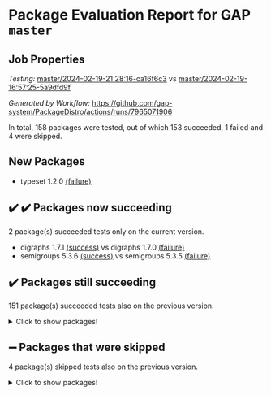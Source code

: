 # Package Evaluation Report for GAP `master`

## Job Properties

*Testing:* [master/2024-02-19-21:28:16-ca16f6c3](https://github.com/gap-system/PackageDistro/blob/data/reports/master/2024-02-19-21:28:16-ca16f6c3) vs [master/2024-02-19-16:57:25-5a9dfd9f](https://github.com/gap-system/PackageDistro/blob/data/reports/master/2024-02-19-16:57:25-5a9dfd9f)

*Generated by Workflow:* https://github.com/gap-system/PackageDistro/actions/runs/7965071906

In total, 158 packages were tested, out of which 153 succeeded, 1 failed and 4 were skipped.

## New Packages

- typeset 1.2.0 [(failure)](https://github.com/gap-system/PackageDistro/actions/runs/7965071906/job/21744293958)

## :heavy_check_mark: :heavy_check_mark: Packages now succeeding

2 package(s) succeeded tests only on the current version.
- digraphs 1.7.1 [(success)](https://github.com/gap-system/PackageDistro/actions/runs/7965071906/job/21744255221) vs digraphs 1.7.0 [(failure)](https://github.com/gap-system/PackageDistro/actions/runs/7962665409/job/21736994825)
- semigroups 5.3.6 [(success)](https://github.com/gap-system/PackageDistro/actions/runs/7965071906/job/21744289604) vs semigroups 5.3.5 [(failure)](https://github.com/gap-system/PackageDistro/actions/runs/7962665409/job/21737019750)

## :heavy_check_mark: Packages still succeeding

151 package(s) succeeded tests also on the previous version.
<details><summary>Click to show packages!</summary>

- 4ti2interface 2023.02-04 [(success)](https://github.com/gap-system/PackageDistro/actions/runs/7965071906/job/21744243005)
- ace 5.6.2 [(success)](https://github.com/gap-system/PackageDistro/actions/runs/7965071906/job/21744243178)
- aclib 1.3.2 [(success)](https://github.com/gap-system/PackageDistro/actions/runs/7965071906/job/21744243549)
- agt 0.3.1 [(success)](https://github.com/gap-system/PackageDistro/actions/runs/7965071906/job/21744243923)
- alnuth 3.2.1 [(success)](https://github.com/gap-system/PackageDistro/actions/runs/7965071906/job/21744244671)
- anupq 3.3.0 [(success)](https://github.com/gap-system/PackageDistro/actions/runs/7965071906/job/21744245049)
- atlasrep 2.1.8 [(success)](https://github.com/gap-system/PackageDistro/actions/runs/7965071906/job/21744245366)
- autodoc 2023.06.19 [(success)](https://github.com/gap-system/PackageDistro/actions/runs/7965071906/job/21744245717)
- automata 1.15 [(success)](https://github.com/gap-system/PackageDistro/actions/runs/7965071906/job/21744246031)
- automgrp 1.3.2 [(success)](https://github.com/gap-system/PackageDistro/actions/runs/7965071906/job/21744246464)
- autpgrp 1.11 [(success)](https://github.com/gap-system/PackageDistro/actions/runs/7965071906/job/21744246825)
- cap 2024.02-03 [(success)](https://github.com/gap-system/PackageDistro/actions/runs/7965071906/job/21744247311)
- caratinterface 2.3.6 [(success)](https://github.com/gap-system/PackageDistro/actions/runs/7965071906/job/21744247677)
- cddinterface 2022.11.01 [(success)](https://github.com/gap-system/PackageDistro/actions/runs/7965071906/job/21744249194)
- circle 1.6.6 [(success)](https://github.com/gap-system/PackageDistro/actions/runs/7965071906/job/21744249698)
- classicpres 1.22 [(success)](https://github.com/gap-system/PackageDistro/actions/runs/7965071906/job/21744250300)
- cohomolo 1.6.11 [(success)](https://github.com/gap-system/PackageDistro/actions/runs/7965071906/job/21744250472)
- congruence 1.2.5 [(success)](https://github.com/gap-system/PackageDistro/actions/runs/7965071906/job/21744250800)
- corelg 1.56 [(success)](https://github.com/gap-system/PackageDistro/actions/runs/7965071906/job/21744251052)
- crime 1.6 [(success)](https://github.com/gap-system/PackageDistro/actions/runs/7965071906/job/21744251339)
- crisp 1.4.6 [(success)](https://github.com/gap-system/PackageDistro/actions/runs/7965071906/job/21744251647)
- crypting 0.10.4 [(success)](https://github.com/gap-system/PackageDistro/actions/runs/7965071906/job/21744251986)
- cryst 4.1.27 [(success)](https://github.com/gap-system/PackageDistro/actions/runs/7965071906/job/21744252312)
- crystcat 1.1.10 [(success)](https://github.com/gap-system/PackageDistro/actions/runs/7965071906/job/21744252678)
- ctbllib 1.3.7 [(success)](https://github.com/gap-system/PackageDistro/actions/runs/7965071906/job/21744252953)
- cubefree 1.19 [(success)](https://github.com/gap-system/PackageDistro/actions/runs/7965071906/job/21744253251)
- curlinterface 2.3.2 [(success)](https://github.com/gap-system/PackageDistro/actions/runs/7965071906/job/21744253574)
- cvec 2.8.1 [(success)](https://github.com/gap-system/PackageDistro/actions/runs/7965071906/job/21744253952)
- datastructures 0.3.0 [(success)](https://github.com/gap-system/PackageDistro/actions/runs/7965071906/job/21744254217)
- deepthought 1.0.6 [(success)](https://github.com/gap-system/PackageDistro/actions/runs/7965071906/job/21744254490)
- design 1.8 [(success)](https://github.com/gap-system/PackageDistro/actions/runs/7965071906/job/21744254810)
- difsets 2.3.1 [(success)](https://github.com/gap-system/PackageDistro/actions/runs/7965071906/job/21744255068)
- edim 1.3.7 [(success)](https://github.com/gap-system/PackageDistro/actions/runs/7965071906/job/21744255489)
- example 4.3.4 [(success)](https://github.com/gap-system/PackageDistro/actions/runs/7965071906/job/21744255884)
- examplesforhomalg 2023.10-01 [(success)](https://github.com/gap-system/PackageDistro/actions/runs/7965071906/job/21744256193)
- factint 1.6.3 [(success)](https://github.com/gap-system/PackageDistro/actions/runs/7965071906/job/21744256554)
- ferret 1.0.10 [(success)](https://github.com/gap-system/PackageDistro/actions/runs/7965071906/job/21744256974)
- fga 1.5.0 [(success)](https://github.com/gap-system/PackageDistro/actions/runs/7965071906/job/21744257340)
- fining 1.5.6 [(success)](https://github.com/gap-system/PackageDistro/actions/runs/7965071906/job/21744257694)
- float 1.0.4 [(success)](https://github.com/gap-system/PackageDistro/actions/runs/7965071906/job/21744258059)
- format 1.4.3 [(success)](https://github.com/gap-system/PackageDistro/actions/runs/7965071906/job/21744258435)
- forms 1.2.9 [(success)](https://github.com/gap-system/PackageDistro/actions/runs/7965071906/job/21744258775)
- fplsa 1.2.6 [(success)](https://github.com/gap-system/PackageDistro/actions/runs/7965071906/job/21744259087)
- fr 2.4.13 [(success)](https://github.com/gap-system/PackageDistro/actions/runs/7965071906/job/21744259443)
- francy 2.0.3 [(success)](https://github.com/gap-system/PackageDistro/actions/runs/7965071906/job/21744259793)
- fwtree 1.3 [(success)](https://github.com/gap-system/PackageDistro/actions/runs/7965071906/job/21744260237)
- gapdoc 1.6.6 [(success)](https://github.com/gap-system/PackageDistro/actions/runs/7965071906/job/21744260422)
- gauss 2023.02-04 [(success)](https://github.com/gap-system/PackageDistro/actions/runs/7965071906/job/21744260877)
- gaussforhomalg 2023.11-01 [(success)](https://github.com/gap-system/PackageDistro/actions/runs/7965071906/job/21744261330)
- gbnp 1.0.5 [(success)](https://github.com/gap-system/PackageDistro/actions/runs/7965071906/job/21744262135)
- generalizedmorphismsforcap 2024.01-01 [(success)](https://github.com/gap-system/PackageDistro/actions/runs/7965071906/job/21744263503)
- genss 1.6.8 [(success)](https://github.com/gap-system/PackageDistro/actions/runs/7965071906/job/21744263995)
- gradedmodules 2024.01-01 [(success)](https://github.com/gap-system/PackageDistro/actions/runs/7965071906/job/21744264533)
- gradedringforhomalg 2023.08-01 [(success)](https://github.com/gap-system/PackageDistro/actions/runs/7965071906/job/21744265054)
- grape 4.9.0 [(success)](https://github.com/gap-system/PackageDistro/actions/runs/7965071906/job/21744265531)
- groupoids 1.74 [(success)](https://github.com/gap-system/PackageDistro/actions/runs/7965071906/job/21744265945)
- grpconst 2.6.5 [(success)](https://github.com/gap-system/PackageDistro/actions/runs/7965071906/job/21744266797)
- guarana 0.96.3 [(success)](https://github.com/gap-system/PackageDistro/actions/runs/7965071906/job/21744267251)
- guava 3.18 [(success)](https://github.com/gap-system/PackageDistro/actions/runs/7965071906/job/21744267605)
- hap 1.62 [(success)](https://github.com/gap-system/PackageDistro/actions/runs/7965071906/job/21744267948)
- hapcryst 0.1.15 [(success)](https://github.com/gap-system/PackageDistro/actions/runs/7965071906/job/21744268320)
- hecke 1.5.3 [(success)](https://github.com/gap-system/PackageDistro/actions/runs/7965071906/job/21744268627)
- help 3.5 [(success)](https://github.com/gap-system/PackageDistro/actions/runs/7965071906/job/21744268981)
- homalg 2024.01-01 [(success)](https://github.com/gap-system/PackageDistro/actions/runs/7965071906/job/21744269312)
- homalgtocas 2023.11-01 [(success)](https://github.com/gap-system/PackageDistro/actions/runs/7965071906/job/21744269637)
- idrel 2.46 [(success)](https://github.com/gap-system/PackageDistro/actions/runs/7965071906/job/21744269967)
- images 1.3.2 [(success)](https://github.com/gap-system/PackageDistro/actions/runs/7965071906/job/21744270317)
- intpic 0.3.0 [(success)](https://github.com/gap-system/PackageDistro/actions/runs/7965071906/job/21744270662)
- io 4.8.2 [(success)](https://github.com/gap-system/PackageDistro/actions/runs/7965071906/job/21744271042)
- io_forhomalg 2023.02-04 [(success)](https://github.com/gap-system/PackageDistro/actions/runs/7965071906/job/21744271385)
- irredsol 1.4.4 [(success)](https://github.com/gap-system/PackageDistro/actions/runs/7965071906/job/21744271714)
- json 2.2.0 [(success)](https://github.com/gap-system/PackageDistro/actions/runs/7965071906/job/21744272033)
- jupyterkernel 1.5.0 [(success)](https://github.com/gap-system/PackageDistro/actions/runs/7965071906/job/21744272394)
- jupyterviz 1.5.6 [(success)](https://github.com/gap-system/PackageDistro/actions/runs/7965071906/job/21744272805)
- kan 1.37 [(success)](https://github.com/gap-system/PackageDistro/actions/runs/7965071906/job/21744273137)
- kbmag 1.5.11 [(success)](https://github.com/gap-system/PackageDistro/actions/runs/7965071906/job/21744273509)
- laguna 3.9.6 [(success)](https://github.com/gap-system/PackageDistro/actions/runs/7965071906/job/21744273867)
- liealgdb 2.2.1 [(success)](https://github.com/gap-system/PackageDistro/actions/runs/7965071906/job/21744274380)
- liepring 2.8 [(success)](https://github.com/gap-system/PackageDistro/actions/runs/7965071906/job/21744274820)
- liering 2.4.2 [(success)](https://github.com/gap-system/PackageDistro/actions/runs/7965071906/job/21744275203)
- linearalgebraforcap 2024.02-02 [(success)](https://github.com/gap-system/PackageDistro/actions/runs/7965071906/job/21744275539)
- localizeringforhomalg 2023.10-01 [(success)](https://github.com/gap-system/PackageDistro/actions/runs/7965071906/job/21744275876)
- loops 3.4.3 [(success)](https://github.com/gap-system/PackageDistro/actions/runs/7965071906/job/21744276370)
- lpres 1.0.3 [(success)](https://github.com/gap-system/PackageDistro/actions/runs/7965071906/job/21744276761)
- majoranaalgebras 1.5.1 [(success)](https://github.com/gap-system/PackageDistro/actions/runs/7965071906/job/21744277228)
- mapclass 1.4.6 [(success)](https://github.com/gap-system/PackageDistro/actions/runs/7965071906/job/21744277430)
- matgrp 0.70 [(success)](https://github.com/gap-system/PackageDistro/actions/runs/7965071906/job/21744277820)
- matricesforhomalg 2023.11-02 [(success)](https://github.com/gap-system/PackageDistro/actions/runs/7965071906/job/21744278171)
- modisom 2.5.4 [(success)](https://github.com/gap-system/PackageDistro/actions/runs/7965071906/job/21744278535)
- modulepresentationsforcap 2024.01-04 [(success)](https://github.com/gap-system/PackageDistro/actions/runs/7965071906/job/21744278987)
- modules 2024.01-01 [(success)](https://github.com/gap-system/PackageDistro/actions/runs/7965071906/job/21744279450)
- monoidalcategories 2024.02-03 [(success)](https://github.com/gap-system/PackageDistro/actions/runs/7965071906/job/21744279957)
- nconvex 2022.09-01 [(success)](https://github.com/gap-system/PackageDistro/actions/runs/7965071906/job/21744280471)
- nilmat 1.4.2 [(success)](https://github.com/gap-system/PackageDistro/actions/runs/7965071906/job/21744280688)
- nock 1.5 [(success)](https://github.com/gap-system/PackageDistro/actions/runs/7965071906/job/21744280932)
- normalizinterface 1.3.6 [(success)](https://github.com/gap-system/PackageDistro/actions/runs/7965071906/job/21744281452)
- nq 2.5.11 [(success)](https://github.com/gap-system/PackageDistro/actions/runs/7965071906/job/21744281918)
- numericalsgps 1.3.1 [(success)](https://github.com/gap-system/PackageDistro/actions/runs/7965071906/job/21744282344)
- openmath 11.5.3 [(success)](https://github.com/gap-system/PackageDistro/actions/runs/7965071906/job/21744282790)
- orb 4.9.0 [(success)](https://github.com/gap-system/PackageDistro/actions/runs/7965071906/job/21744283272)
- packagemanager 1.4.3 [(success)](https://github.com/gap-system/PackageDistro/actions/runs/7965071906/job/21744283660)
- patternclass 2.4.3 [(success)](https://github.com/gap-system/PackageDistro/actions/runs/7965071906/job/21744283953)
- permut 2.0.5 [(success)](https://github.com/gap-system/PackageDistro/actions/runs/7965071906/job/21744284281)
- polenta 1.3.10 [(success)](https://github.com/gap-system/PackageDistro/actions/runs/7965071906/job/21744284576)
- polymaking 0.8.7 [(success)](https://github.com/gap-system/PackageDistro/actions/runs/7965071906/job/21744284947)
- primgrp 3.4.4 [(success)](https://github.com/gap-system/PackageDistro/actions/runs/7965071906/job/21744285299)
- profiling 2.5.4 [(success)](https://github.com/gap-system/PackageDistro/actions/runs/7965071906/job/21744285447)
- qdistrnd 0.9.3 [(success)](https://github.com/gap-system/PackageDistro/actions/runs/7965071906/job/21744285759)
- qpa 1.35 [(success)](https://github.com/gap-system/PackageDistro/actions/runs/7965071906/job/21744286070)
- quagroup 1.8.4 [(success)](https://github.com/gap-system/PackageDistro/actions/runs/7965071906/job/21744287145)
- radiroot 2.9 [(success)](https://github.com/gap-system/PackageDistro/actions/runs/7965071906/job/21744287645)
- rcwa 4.7.1 [(success)](https://github.com/gap-system/PackageDistro/actions/runs/7965071906/job/21744287872)
- rds 1.8 [(success)](https://github.com/gap-system/PackageDistro/actions/runs/7965071906/job/21744288032)
- recog 1.4.2 [(success)](https://github.com/gap-system/PackageDistro/actions/runs/7965071906/job/21744288192)
- repndecomp 1.3.0 [(success)](https://github.com/gap-system/PackageDistro/actions/runs/7965071906/job/21744288355)
- repsn 3.1.2 [(success)](https://github.com/gap-system/PackageDistro/actions/runs/7965071906/job/21744288558)
- resclasses 4.7.3 [(success)](https://github.com/gap-system/PackageDistro/actions/runs/7965071906/job/21744288803)
- ringsforhomalg 2023.11-02 [(success)](https://github.com/gap-system/PackageDistro/actions/runs/7965071906/job/21744289014)
- sco 2023.08-01 [(success)](https://github.com/gap-system/PackageDistro/actions/runs/7965071906/job/21744289196)
- scscp 2.4.2 [(success)](https://github.com/gap-system/PackageDistro/actions/runs/7965071906/job/21744289373)
- sglppow 2.3 [(success)](https://github.com/gap-system/PackageDistro/actions/runs/7965071906/job/21744289800)
- sgpviz 0.999.5 [(success)](https://github.com/gap-system/PackageDistro/actions/runs/7965071906/job/21744290039)
- simpcomp 2.1.14 [(success)](https://github.com/gap-system/PackageDistro/actions/runs/7965071906/job/21744290224)
- singular 2023.02.09 [(success)](https://github.com/gap-system/PackageDistro/actions/runs/7965071906/job/21744290476)
- sl2reps 1.1 [(success)](https://github.com/gap-system/PackageDistro/actions/runs/7965071906/job/21744290706)
- sla 1.5.3 [(success)](https://github.com/gap-system/PackageDistro/actions/runs/7965071906/job/21744290909)
- smallgrp 1.5.3 [(success)](https://github.com/gap-system/PackageDistro/actions/runs/7965071906/job/21744291121)
- smallsemi 0.6.13 [(success)](https://github.com/gap-system/PackageDistro/actions/runs/7965071906/job/21744291317)
- sonata 2.9.6 [(success)](https://github.com/gap-system/PackageDistro/actions/runs/7965071906/job/21744291506)
- sophus 1.27 [(success)](https://github.com/gap-system/PackageDistro/actions/runs/7965071906/job/21744291705)
- sotgrps 1.2 [(success)](https://github.com/gap-system/PackageDistro/actions/runs/7965071906/job/21744291912)
- spinsym 1.5.2 [(success)](https://github.com/gap-system/PackageDistro/actions/runs/7965071906/job/21744292094)
- standardff 1.0 [(success)](https://github.com/gap-system/PackageDistro/actions/runs/7965071906/job/21744292267)
- symbcompcc 1.3.2 [(success)](https://github.com/gap-system/PackageDistro/actions/runs/7965071906/job/21744292456)
- thelma 1.3 [(success)](https://github.com/gap-system/PackageDistro/actions/runs/7965071906/job/21744292635)
- tomlib 1.2.11 [(success)](https://github.com/gap-system/PackageDistro/actions/runs/7965071906/job/21744292868)
- toolsforhomalg 2023.11-01 [(success)](https://github.com/gap-system/PackageDistro/actions/runs/7965071906/job/21744293120)
- toric 1.9.5 [(success)](https://github.com/gap-system/PackageDistro/actions/runs/7965071906/job/21744293345)
- toricvarieties 2022.07.13 [(success)](https://github.com/gap-system/PackageDistro/actions/runs/7965071906/job/21744293598)
- transgrp 3.6.5 [(success)](https://github.com/gap-system/PackageDistro/actions/runs/7965071906/job/21744293759)
- ugaly 4.1.3 [(success)](https://github.com/gap-system/PackageDistro/actions/runs/7965071906/job/21744294172)
- unipot 1.5 [(success)](https://github.com/gap-system/PackageDistro/actions/runs/7965071906/job/21744294320)
- unitlib 4.2.0 [(success)](https://github.com/gap-system/PackageDistro/actions/runs/7965071906/job/21744294494)
- utils 0.85 [(success)](https://github.com/gap-system/PackageDistro/actions/runs/7965071906/job/21744294696)
- uuid 0.7 [(success)](https://github.com/gap-system/PackageDistro/actions/runs/7965071906/job/21744294911)
- walrus 0.9991 [(success)](https://github.com/gap-system/PackageDistro/actions/runs/7965071906/job/21744295125)
- wedderga 4.10.5 [(success)](https://github.com/gap-system/PackageDistro/actions/runs/7965071906/job/21744295380)
- xmod 2.92 [(success)](https://github.com/gap-system/PackageDistro/actions/runs/7965071906/job/21744295582)
- xmodalg 1.23 [(success)](https://github.com/gap-system/PackageDistro/actions/runs/7965071906/job/21744295791)
- yangbaxter 0.10.3 [(success)](https://github.com/gap-system/PackageDistro/actions/runs/7965071906/job/21744296024)
- zeromqinterface 0.14 [(success)](https://github.com/gap-system/PackageDistro/actions/runs/7965071906/job/21744296251)
</details>

## :heavy_minus_sign: Packages that were skipped

4 package(s) skipped tests also on the previous version.
<details><summary>Click to show packages!</summary>

- browse 1.8.21 [(skipped)](https://github.com/gap-system/PackageDistro/actions/runs/7965071906/job/21743911745)
- itc 1.5.1 [(skipped)](https://github.com/gap-system/PackageDistro/actions/runs/7965071906/job/21743911745)
- polycyclic 2.16 [(skipped)](https://github.com/gap-system/PackageDistro/actions/runs/7965071906/job/21743911745)
- xgap 4.32 [(skipped)](https://github.com/gap-system/PackageDistro/actions/runs/7965071906/job/21743911745)
</details>

